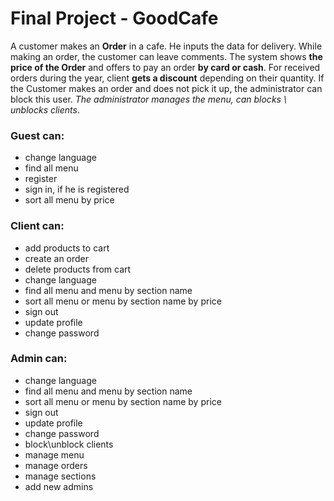 # Final Project - GoodCafe

A customer makes an **Order** in a cafe. He inputs the data for delivery. 
While making  an order, the customer can leave comments. The system shows **the price of the Order** and
offers to pay an order **by card or cash**.  For  received
orders  during the year, client **gets a discount** depending on their quantity. 
If the Customer makes an order and does not pick it up, 
the administrator can block this user. *The administrator manages the menu, can
blocks \ unblocks  clients*.

### Guest can:
- change language
- find all menu
- register
- sign in, if he is registered
- sort all menu by price
### Client can:
- add products to cart
- create an order
- delete products from cart
- change language
- find all menu and menu by section name
- sort all menu or menu by section name by price
- sign out
- update profile
- change password
### Admin can:
- change language
- find all menu and menu by section name
- sort all menu or menu by section name by price
- sign out
- update profile
- change password
- block\unblock clients
- manage menu
- manage orders
- manage sections
- add new admins
